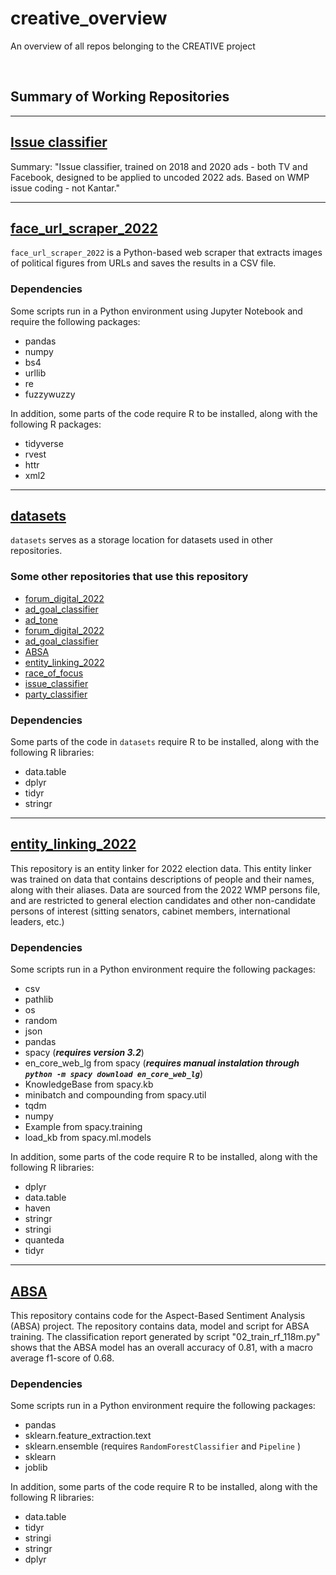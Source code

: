 # creative_overview

An overview of all repos belonging to the CREATIVE project

<br>

## Summary of Working Repositories


---

## [Issue classifier](https://github.com/Wesleyan-Media-Project/issue_classifier)

Summary: "Issue classifier, trained on 2018 and 2020 ads - both TV and Facebook, designed to be applied to uncoded 2022 ads. Based on WMP issue coding - not Kantar."

---
## [face_url_scraper_2022](https://github.com/Wesleyan-Media-Project/face_url_scraper_2022)
`face_url_scraper_2022` is a Python-based web scraper that extracts images of political figures from URLs and saves the results in a CSV file.

### Dependencies
Some scripts run in a Python environment using Jupyter Notebook and require the following packages:
- pandas
- numpy
- bs4
- urllib
- re
- fuzzywuzzy

In addition, some parts of the code require R to be installed, along with the following R packages:
- tidyverse
- rvest
- httr
- xml2

---

## [datasets](https://github.com/Wesleyan-Media-Project/datasets)

`datasets` serves as a storage location for datasets used in other repositories.

### Some other repositories that use this repository
- [forum_digital_2022](https://github.com/Wesleyan-Media-Project/forum_digital_2022)
- [ad_goal_classifier](https://github.com/Wesleyan-Media-Project/ad_goal_classifier)
- [ad_tone](https://github.com/Wesleyan-Media-Project/ad_tone)
- [forum_digital_2022](https://github.com/Wesleyan-Media-Project/forum_digital_2022)
- [ad_goal_classifier](https://github.com/Wesleyan-Media-Project/ad_goal_classifier)
- [ABSA](https://github.com/Wesleyan-Media-Project/ABSA)
- [entity_linking_2022](https://github.com/Wesleyan-Media-Project/entity_linking_2022)
- [race_of_focus](https://github.com/Wesleyan-Media-Project/race_of_focus)
- [issue_classifier](https://github.com/Wesleyan-Media-Project/issue_classifier)
- [party_classifier](https://github.com/Wesleyan-Media-Project/party_classifier)
### Dependencies
 Some parts of the code in `datasets` require R to be installed, along with the following R libraries:
 - data.table
 - dplyr
 - tidyr 
 - stringr

 ---
## [entity_linking_2022](https://github.com/Wesleyan-Media-Project/entity_linking_2022)
 This repository is an entity linker for 2022 election data. This entity linker was trained on data that contains descriptions of people and their names, along with their aliases. Data are sourced from the 2022 WMP persons file, and are restricted to general election candidates and other non-candidate persons of interest (sitting senators, cabinet members, international leaders, etc.)

### Dependencies
Some scripts run in a Python environment require the following packages:
- csv
- pathlib
- os
- random
- json
- pandas
- spacy (***requires version 3.2***)
- en_core_web_lg from spacy (***requires manual instalation through `python -m spacy download en_core_web_lg`***)
- KnowledgeBase from spacy.kb
- minibatch and compounding from spacy.util
- tqdm
- numpy
- Example from spacy.training
- load_kb from spacy.ml.models

In addition, some parts of the code require R to be installed, along with the following R libraries: 
- dplyr
- data.table
- haven
- stringr
- stringi
- quanteda
- tidyr

---
## [ABSA](https://github.com/Wesleyan-Media-Project/ABSA)

This repository contains code for the Aspect-Based Sentiment Analysis (ABSA) project. The repository contains data, model and script for ABSA training. The classification report generated by script "02_train_rf_118m.py" shows that the ABSA model has an overall accuracy of 0.81, with a macro average f1-score of 0.68.

### Dependencies
Some scripts run in a Python environment require the following packages:
- pandas
- sklearn.feature_extraction.text
- sklearn.ensemble (requires `RandomForestClassifier` and `Pipeline` )
- sklearn
- joblib

In addition, some parts of the code require R to be installed, along with the following R libraries: 
- data.table
- tidyr
- stringi
- stringr
- dplyr

